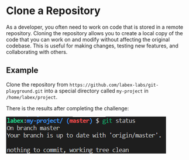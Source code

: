 # Clone a Repository

As a developer, you often need to work on code that is stored in a remote repository. Cloning the repository allows you to create a local copy of the code that you can work on and modify without affecting the original codebase. This is useful for making changes, testing new features, and collaborating with others.

## Example

Clone the repository from `https://github.com/labex-labs/git-playground.git` into a special directory called `my-project` in `/home/labex/project`.

There is the results after completing the challenge:

![<result>](./assets/challenge-clone-repo-step1-2.png)

